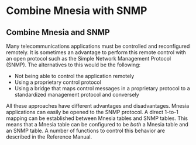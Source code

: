 <!--
%CopyrightBegin%

Copyright Ericsson AB 2023. All Rights Reserved.

Licensed under the Apache License, Version 2.0 (the "License");
you may not use this file except in compliance with the License.
You may obtain a copy of the License at

    http://www.apache.org/licenses/LICENSE-2.0

Unless required by applicable law or agreed to in writing, software
distributed under the License is distributed on an "AS IS" BASIS,
WITHOUT WARRANTIES OR CONDITIONS OF ANY KIND, either express or implied.
See the License for the specific language governing permissions and
limitations under the License.

%CopyrightEnd%
-->
# Combine Mnesia with SNMP

## Combine Mnesia and SNMP

Many telecommunications applications must be controlled and reconfigured
remotely. It is sometimes an advantage to perform this remote control with an
open protocol such as the Simple Network Management Protocol (SNMP). The
alternatives to this would be the following:

- Not being able to control the application remotely
- Using a proprietary control protocol
- Using a bridge that maps control messages in a proprietary protocol to a
  standardized management protocol and conversely

All these approaches have different advantages and disadvantages. Mnesia
applications can easily be opened to the SNMP protocol. A direct 1-to-1 mapping
can be established between Mnesia tables and SNMP tables. This means that a
Mnesia table can be configured to be _both_ a Mnesia table and an SNMP table. A
number of functions to control this behavior are described in the Reference
Manual.
